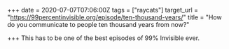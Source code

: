 +++
date = 2020-07-07T07:06:00Z
tags = ["raycats"]
target_url = "https://99percentinvisible.org/episode/ten-thousand-years/"
title = "How do you communicate to people ten thousand years from now?"

+++
This has to be one of the best episodes of 99% Invisible ever. 